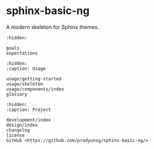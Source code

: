 # sphinx-basic-ng

A modern skeleton for Sphinx themes.

```{toctree}
:hidden:

goals
expectations
```

```{toctree}
:hidden:
:caption: Usage

usage/getting-started
usage/skeleton
usage/components/index
glossary
```

```{toctree}
:hidden:
:caption: Project

development/index
design/index
changelog
license
GitHub <https://github.com/pradyunsg/sphinx-basic-ng/>
```
